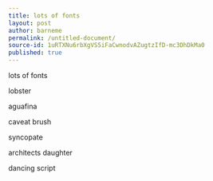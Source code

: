 ```yaml
---
title: lots of fonts
layout: post
author: barneme
permalink: /untitled-document/
source-id: 1uRTXNu6rbXgVS5iFaCwnodvAZugtzIfD-mc3DhDkMa0
published: true
---
```

lots of fonts

lobster

aguafina

caveat brush

syncopate

architects daughter 

dancing script

